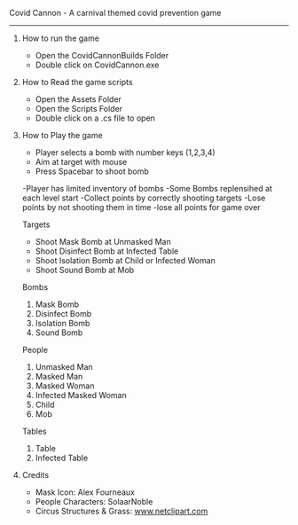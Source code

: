 Covid Cannon - A carnival themed covid prevention game

-------------------------------------------------------------------------
1. How to run the game
	- Open the CovidCannonBuilds Folder
	- Double click on CovidCannon.exe

2. How to Read the game scripts
	- Open the Assets Folder
	- Open the Scripts Folder
	- Double click on a .cs file to open

3. How to Play the game

	- Player selects a bomb with number keys (1,2,3,4)
	- Aim at target with mouse
	- Press Spacebar to shoot bomb

	-Player has limited inventory of bombs
	-Some Bombs replensihed at each level start
  -Collect points by correctly shooting targets
  -Lose points by not shooting them in time
  -lose all points for game over

	Targets
	- Shoot Mask Bomb at Unmasked Man
	- Shoot Disinfect Bomb at Infected Table
	- Shoot Isolation Bomb at Child or Infected Woman
	- Shoot Sound Bomb at Mob
	
	Bombs
	  1. Mask Bomb
	  2. Disinfect Bomb
	  3. Isolation Bomb
	  4. Sound Bomb

	People
	  1. Unmasked Man
	  2. Masked Man
	  3. Masked Woman
	  4. Infected Masked Woman
	  5. Child
	  6. Mob

	Tables
	  1. Table
	  2. Infected Table
    

4. Credits

	- Mask Icon: Alex Fourneaux
	- People Characters: SolaarNoble
	- Circus Structures & Grass: www.netclipart.com

	

	
